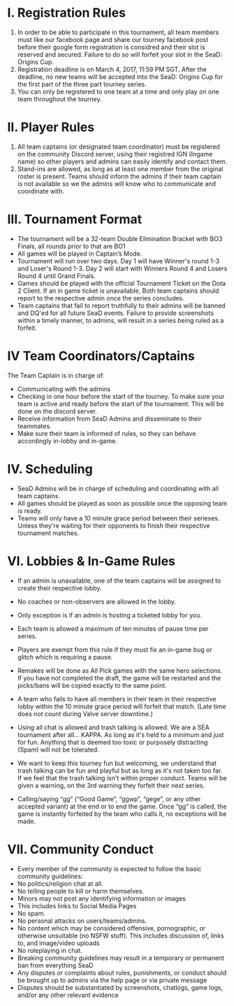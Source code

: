 # I. Registration Rules
  1. In order to be able to participate in this tournament, all team members must like our facebook page and share our tourney facebook post before their google form registration is considred and their slot is reserved and secured. Failure to do so will forfeit your slot in the SeaD: Origins Cup.
2. Registration deadline is on March 4, 2017, 11:59 PM SGT. After the deadline, no new teams will be accepted into the SeaD: Origins Cup for the first part of the three part tourney series.
3. You can only be registered to one team at a time and only play on one team throughout the tourney. 

# II. Player Rules
1. All team captains (or designated team coordinator)  must be registered on the community Discord server, using their registred IGN (Ingame name) so other players and admins can easily identify and contact them.
2. Stand-ins are allowed, as long as at least one member from the original roster is present. Teams should inform the admins if their team captain is not available so we the admins will know who to communicate and coordinate with. 

# III. Tournament Format
* The tournament will be a 32-team Double Elimination Bracket with BO3 Finals, all rounds prior to that are BO1
* All games will be played in Captain’s Mode.
* Tournament will run over two days. Day 1 will have Winner's round 1-3 and Loser's Round 1-3. Day 2 will start with Winners Round 4 and Losers Round 4 until Grand Finals. 
* Games should be played with the official Tournament Ticket on the Dota 2 Client. If an in game ticket is unavailable, Both team captains should report to the respective admin once the series concludes. 
* Team captains that fail to report truthfully to their admins will be banned and DQ'ed for all future SeaD events. Failure to provide screenshots within a timely manner, to admins, will result in a series being ruled as a forfeit.

# IV Team Coordinators/Captains
The Team Captain is in charge of:  
* Communicating with the admins 
* Checking in one hour before the start of the tourney. To make sure your team is active and ready before the start of the tournament. This will be done on the discord server.
* Receive information from SeaD Admins and disseminate to their teammates.
* Make sure their team is informed of rules, so they can behave accordingly in-lobby and in-game.

# IV. Scheduling

* SeaD Admins will be in charge of scheduling and coordinating with all team captains. 
* All games should be played as soon as possible once the opposing team is ready. 
* Teams will only have a 10 minute grace period between their serieses. Unless they're waiting for their opponents to finish their respective tournament matches. 

# VI. Lobbies & In-Game Rules
* If an admin is unavailable, one of the team captains will be assigned to create their respective lobby.
* No coaches or non-observers are allowed in the lobby.
* Only exception is if an admin is hosting a ticketed lobby for you.
* Each team is allowed a maximum of ten minutes of pause time per series.
* Players are exempt from this rule if they must fix an in-game bug or glitch which is requiring a pause.
* Remakes will be done as All Pick games with the same hero selections. If you have not completed the draft, the game will be restarted and the picks/bans will be copied exactly to the same point.
* A team who fails to have all members in their team in their respective lobby within the 10 minute grace period will forfeit that match. (Late time does not count during Valve server downtime.)

* Using all chat is allowed and trash talking is allowed. We are a SEA tournament after all... KAPPA. As long as it's held to a minimum and just for fun. Anything that is deemed too toxic or purposely distracting (Spam) will not be tolerated. 
* We want to keep this tourney fun but welcoming, we understand that trash talking can be fun and playful but as long as it's not taken too far. If we feel that the trash talking isn't within proper conduct. Teams will be given a warning, on the 3rd warning they forfeit their next series. 
* Calling/saying “gg” (“Good Game”, “ggwp”, “gege”, or any other accepted variant) at the end or to end the game. Once “gg” is called, the game is instantly forfeited by the team who calls it, no exceptions will be made.

# VII. Community Conduct

* Every member of the community is expected to follow the basic community guidelines:
* No politics/religion chat at all.
* No telling people to kill or harm themselves.
* Minors may not post any identifying information or images
* This includes links to Social Media Pages
* No spam.
* No personal attacks on users/teams/admins.
* No content which may be considered offensive, pornographic, or otherwise unsuitable (no NSFW stuff). This includes discussion of, links to, and image/video uploads
* No roleplaying in chat.
* Breaking community guidelines may result in a temporary or permanent ban from everything SeaD
* Any disputes or complaints about rules, punishments, or conduct should be brought up to admins via the help page or via private message
* Disputes should be substantiated by screenshots, chatlogs, game logs, and/or any other relevant evidence



